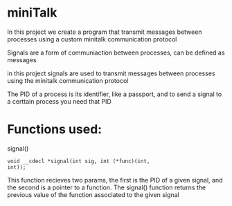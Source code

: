 # miniTalk
In this project we create a program that transmit messages between processes using a custom minitalk communication protocol

Signals are a form of communiaction between processes, can be defined as messages

in this project signals are used to transmit messages between processes using the minitalk communication protocol

The PID of a process is its identifier, like a passport, and to send a signal to a certtain process you need that PID

# Functions used:

signal()

<code>void __cdecl *signal(int sig, int (*func)(int, int));</code>

This function recieves two params, the first is the PID of a given signal, and the second is a pointer to a function. The signal() function returns the previous value of the function associated to the given signal
